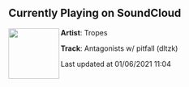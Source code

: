## Currently Playing on SoundCloud

[<img align="left" width="100" src="https://i1.sndcdn.com/artworks-hU1zdqreyHpGiMiZ-gC8wmw-t50x50.jpg">](https://soundcloud.com/tropes777/antagonists)

**Artist**: Tropes 

**Track**: Antagonists w/ pitfall (dltzk)

Last updated at 01/06/2021 11:04
